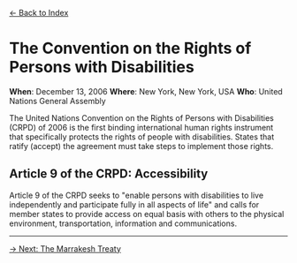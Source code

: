 [&larr; Back to Index](../index.md)

# The Convention on the Rights of Persons with Disabilities

**When**: December 13, 2006
**Where**: New York, New York, USA
**Who**: United Nations General Assembly

The United Nations Convention on the Rights of Persons with Disabilities (CRPD) of 2006 is the first binding international human rights instrument that specifically protects the rights of people with disabilities. States that ratify (accept) the agreement must take steps to implement those rights.

## Article 9 of the CRPD: Accessibility

Article 9 of the CRPD seeks to "enable persons with disabilities to live independently and participate fully in all aspects of life" and calls for member states to provide access on equal basis with others to the physical environment, transportation, information and communications.

--- 

[&rarr; Next: The Marrakesh Treaty](3-marrakesh-treaty.md)